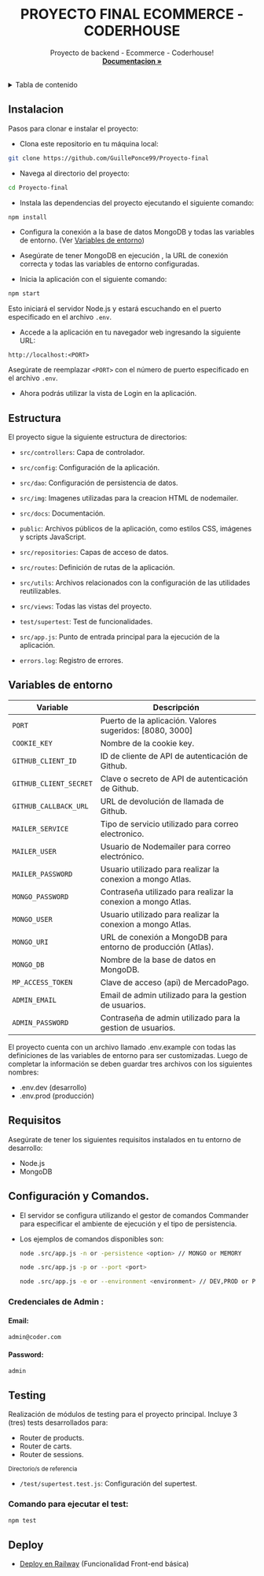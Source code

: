 <!-- PROJECT LOGO -->
<br />
<div align="center">
  <h1 align="center">PROYECTO FINAL ECOMMERCE - CODERHOUSE</h1>

  <p align="center">
    Proyecto de backend - Ecommerce - Coderhouse!
    <br />
    <a href="https://github.com/GuillePonce99/Proyecto-final"><strong>Documentacion »</strong></a>
    <br />
    <br />
  </p>
</div>

<!-- TABLE OF CONTENTS -->
<details>
  <summary>Tabla de contenido</summary>
  <ol>
    <li><a href="#instalacion">Instalacion</a></li>
    <li><a href="#requisitos">Requisitos</a></li>
    <li><a href="#Estructura">Estructura</a></li>
    <li><a href="#variables-de-entorno">Variables de entorno</a></li>
    <li><a href="#configuracion-y-comandos">Configuracion y Comandos</a></li>
    <li><a href="#credenciales-de-admin">Credenciales de Admin</a></li>
    <li><a href="#testing">Testing</a></li>
    <li><a href="#deploy">Deploy</a></li>
  </ol>
</details>

## Instalacion

Pasos para clonar e instalar el proyecto:

- Clona este repositorio en tu máquina local:

```bash
git clone https://github.com/GuillePonce99/Proyecto-final
```

- Navega al directorio del proyecto:

```bash
cd Proyecto-final
```

- Instala las dependencias del proyecto ejecutando el siguiente comando:

```bash
npm install
```

- Configura la conexión a la base de datos MongoDB y todas las variables de entorno. (Ver [Variables de entorno](#env))

- Asegúrate de tener MongoDB en ejecución , la URL de conexión correcta y todas las variables de entorno configuradas.

- Inicia la aplicación con el siguiente comando:

```bash
npm start
```

Esto iniciará el servidor Node.js y estará escuchando en el puerto especificado en el archivo `.env`.

- Accede a la aplicación en tu navegador web ingresando la siguiente URL:

```
http://localhost:<PORT>
```

Asegúrate de reemplazar `<PORT>` con el número de puerto especificado en el archivo `.env`.

- Ahora podrás utilizar la vista de Login en la aplicación.


## Estructura

El proyecto sigue la siguiente estructura de directorios:

- `src/controllers`: Capa de controlador.

- `src/config`: Configuración de la aplicación.

- `src/dao`: Configuración de persistencia de datos.

- `src/img`: Imagenes utilizadas para la creacion HTML de nodemailer.

- `src/docs`: Documentación.

- `public`: Archivos públicos de la aplicación, como estilos CSS, imágenes y scripts JavaScript.

- `src/repositories`: Capas de acceso de datos.

- `src/routes`: Definición de rutas de la aplicación.

- `src/utils`: Archivos relacionados con la configuración de las utilidades reutilizables.

- `src/views`: Todas las vistas del proyecto.

- `test/supertest`: Test de funcionalidades.

- `src/app.js`: Punto de entrada principal para la ejecución de la aplicación.

- `errors.log`: Registro de errores.

## Variables de entorno <a name="env"></a>

| Variable               | Descripción                                                   |
| ---------------------- | ------------------------------------------------------------- |
| `PORT`                 | Puerto de la aplicación. Valores sugeridos: [8080, 3000]      |
| `COOKIE_KEY`           | Nombre de la cookie key.                                      |
| `GITHUB_CLIENT_ID`     | ID de cliente de API de autenticación de Github.              |
| `GITHUB_CLIENT_SECRET` | Clave o secreto de API de autenticación de Github.            |
| `GITHUB_CALLBACK_URL`  | URL de devolución de llamada de Github.                       |
| `MAILER_SERVICE`       | Tipo de servicio utilizado para correo electronico.           |
| `MAILER_USER`          | Usuario de Nodemailer para correo electrónico.                |
| `MAILER_PASSWORD`      | Usuario utilizado para realizar la conexion a mongo Atlas.    |
| `MONGO_PASSWORD`       | Contraseña utilizado para realizar la conexion a mongo Atlas. |
| `MONGO_USER`           | Usuario utilizado para realizar la conexion a mongo Atlas.    |
| `MONGO_URI`            | URL de conexión a MongoDB para entorno de producción (Atlas). |
| `MONGO_DB`             | Nombre de la base de datos en MongoDB.                        |
| `MP_ACCESS_TOKEN`      | Clave de acceso (api) de MercadoPago.                         |
| `ADMIN_EMAIL`          | Email de admin utilizado para la gestion de usuarios.         |
| `ADMIN_PASSWORD`       | Contraseña de admin utilizado para la gestion de usuarios.    |

El proyecto cuenta con un archivo llamado .env.example con todas las definiciones de las variables de entorno para ser customizadas. Luego de completar la información se deben guardar tres archivos con los siguientes nombres:

- .env.dev (desarrollo)
- .env.prod (producción)

## Requisitos

Asegúrate de tener los siguientes requisitos instalados en tu entorno de desarrollo:

- Node.js
- MongoDB


## Configuración y Comandos.

- El servidor se configura utilizando el gestor de comandos Commander para especificar el ambiente de ejecución y el tipo de persistencia.

- Los ejemplos de comandos disponibles son:

  ```bash
  node .src/app.js -n or -persistence <option> // MONGO or MEMORY
  ```

  ```bash
  node .src/app.js -p or --port <port> 
  ```

  ```bash
  node .src/app.js -e or --environment <environment> // DEV,PROD or PRODUCTION

  ```



### Credenciales de Admin :

#### Email:

```
admin@coder.com
```

#### Password:

```
admin
```


## Testing

Realización de módulos de testing para el proyecto principal.
Incluye 3 (tres) tests desarrollados para:

- Router de products.
- Router de carts.
- Router de sessions.

<small>Directorio/s de referencia</small>

- `/test/supertest.test.js`: Configuración del supertest.


### Comando para ejecutar el test:

```bash
npm test
```

## Deploy

- [Deploy en Railway](https://proyecto-final-backend-production-33d4.up.railway.app/) (Funcionalidad Front-end básica)

